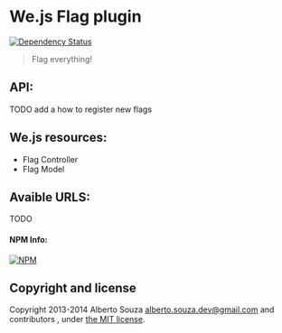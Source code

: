 # We.js Flag plugin

[![Dependency Status](https://david-dm.org/wejs/we-plugin-flag.png)](https://david-dm.org/wejs/we-plugin-flag)

> Flag everything!

## API:
TODO add a how to register new flags

## We.js resources:

 - Flag Controller
 - Flag Model

## Avaible URLS:
TODO

#### NPM Info:
[![NPM](https://nodei.co/npm/we-plugin-flag.png?downloads=true&downloadRank=true&stars=true)](https://nodei.co/npm/we-plugin-flag/)

## Copyright and license

Copyright 2013-2014 Alberto Souza <alberto.souza.dev@gmail.com> and contributors , under [the MIT license](LICENSE).
